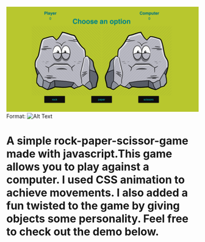 ![GitHub Logo](/screenshot.png)
Format: ![Alt Text](url)

# A simple rock-paper-scissor-game made with javascript.This game allows you to play against a computer. I used CSS animation to achieve movements. I also added a fun twisted to the game by giving objects some personality. Feel free to check out the demo below.  
